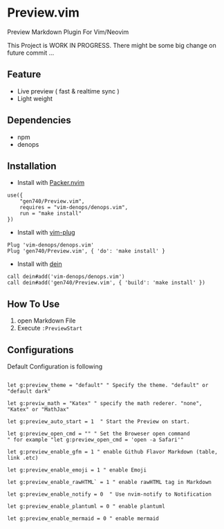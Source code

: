 # Preview.vim

Preview Markdown Plugin For Vim/Neovim

This Project is WORK IN PROGRESS.
There might be some big change on future commit ...

## Feature

- Live preview ( fast & realtime sync )
- Light weight

## Dependencies

- npm
- denops

## Installation

- Install with [Packer.nvim](https://github.com/wbthomason/packer.nvim)

```
use({
    "gen740/Preview.vim",
    requires = "vim-denops/denops.vim",
    run = "make install"
})
```

- Install with [vim-plug](https://github.com/junegunn/vim-plug)

```
Plug 'vim-denops/denops.vim'
Plug 'gen740/Preview.vim', { 'do': 'make install' }
```

- Install with [dein](https://github.com/Shougo/dein.vim)

```
call dein#add('vim-denops/denops.vim')
call dein#add('gen740/Preview.vim', { 'build': 'make install' })
```

## How To Use

1. open Markdown File
1. Execute `:PreviewStart`

## Configurations

Default Configuration is following
```vim

let g:preview_theme = "default" " Specify the theme. "default" or "default dark"

let g:previw_math = "Katex" " specify the math rederer. "none", "Katex" or "MathJax"

let g:preview_auto_start = 1  " Start the Preview on start.

let g:preview_open_cmd = "" " Set the Broweser open command
" for example "let g:preview_open_cmd = 'open -a Safari'"

let g:preview_enable_gfm = 1 " enable Github Flavor Markdown (table, link .etc)

let g:preview_enable_emoji = 1 " enable Emoji

let g:preview_enable_rawHTML` = 1 " enable rawHTML tag in Markdown

let g:preview_enable_notify = 0  " Use nvim-notify to Notification

let g:preview_enable_plantuml = 0 " enable plantuml

let g:preview_enable_mermaid = 0 " enable mermaid

```

